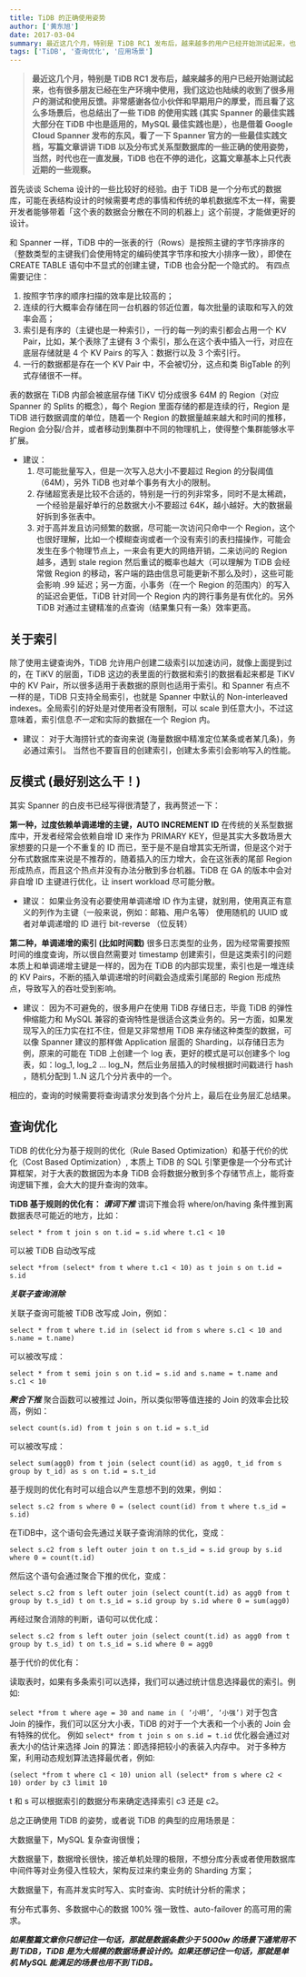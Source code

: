 ```yaml
---
title: TiDB 的正确使用姿势
author: ['黄东旭']
date: 2017-03-04
summary: 最近这几个月，特别是 TiDB RC1 发布后，越来越多的用户已经开始测试起来，也有很多朋友已经在生产环境中使用，我们这边也陆续的收到了很多用户的测试和使用反馈。非常感谢各位小伙伴和早期用户的厚爱，而且看了这么多场景后，也总结出了一些 TiDB 的使用实践 (其实 Spanner 的最佳实践大部分在 TiDB 中也是适用的，MySQL 最佳实践也是），也是借着 Google Cloud Spanner 发布的东风，看了一下 Spanner 官方的一些最佳实践文档，写篇文章讲讲 TiDB 以及分布式关系型数据库的一些正确的使用姿势，当然，时代也在一直发展，TiDB 也在不停的进化，这篇文章基本上只代表近期的一些观察。
tags: ['TiDB', '查询优化', '应用场景']
---
```



> **最近这几个月，特别是 TiDB RC1 发布后，越来越多的用户已经开始测试起来，也有很多朋友已经在生产环境中使用，我们这边也陆续的收到了很多用户的测试和使用反馈。非常感谢各位小伙伴和早期用户的厚爱，而且看了这么多场景后，也总结出了一些 TiDB 的使用实践 (其实 Spanner 的最佳实践大部分在 TiDB 中也是适用的，MySQL 最佳实践也是），也是借着 Google Cloud Spanner 发布的东风，看了一下 Spanner 官方的一些最佳实践文档，写篇文章讲讲 TiDB 以及分布式关系型数据库的一些正确的使用姿势，当然，时代也在一直发展，TiDB 也在不停的进化，这篇文章基本上只代表近期的一些观察。**

首先谈谈 Schema 设计的一些比较好的经验。由于 TiDB 是一个分布式的数据库，可能在表结构设计的时候需要考虑的事情和传统的单机数据库不太一样，需要开发者能够带着「这个表的数据会分散在不同的机器上」这个前提，才能做更好的设计。

和 Spanner 一样，TiDB 中的一张表的行（Rows）是按照主键的字节序排序的（整数类型的主键我们会使用特定的编码使其字节序和按大小排序一致），即使在 CREATE TABLE 语句中不显式的创建主键，TiDB 也会分配一个隐式的。
有四点需要记住：

1. 按照字节序的顺序扫描的效率是比较高的；
2. 连续的行大概率会存储在同一台机器的邻近位置，每次批量的读取和写入的效率会高；
3. 索引是有序的（主键也是一种索引），一行的每一列的索引都会占用一个 KV Pair，比如，某个表除了主键有 3 个索引，那么在这个表中插入一行，对应在底层存储就是 4 个 KV Pairs 的写入：数据行以及 3 个索引行。
4. 一行的数据都是存在一个 KV Pair 中，不会被切分，这点和类 BigTable 的列式存储很不一样。

表的数据在 TiDB 内部会被底层存储 TiKV 切分成很多 64M 的 Region（对应 Spanner 的 Splits 的概念），每个 Region 里面存储的都是连续的行，Region 是 TiDB 进行数据调度的单位，随着一个 Region 的数据量越来越大和时间的推移，Region 会分裂/合并，或者移动到集群中不同的物理机上，使得整个集群能够水平扩展。

- 建议：
	1. 尽可能批量写入，但是一次写入总大小不要超过 Region 的分裂阈值（64M），另外 TiDB 也对单个事务有大小的限制。
	2. 存储超宽表是比较不合适的，特别是一行的列非常多，同时不是太稀疏，一个经验是最好单行的总数据大小不要超过 64K，越小越好。大的数据最好拆到多张表中。
	3. 对于高并发且访问频繁的数据，尽可能一次访问只命中一个 Region，这个也很好理解，比如一个模糊查询或者一个没有索引的表扫描操作，可能会发生在多个物理节点上，一来会有更大的网络开销，二来访问的 Region 越多，遇到 stale region 然后重试的概率也越大（可以理解为 TiDB 会经常做 Region 的移动，客户端的路由信息可能更新不那么及时），这些可能会影响 .99 延迟；另一方面，小事务（在一个 Region 的范围内）的写入的延迟会更低，TiDB 针对同一个 Region 内的跨行事务是有优化的。另外 TiDB 对通过主键精准的点查询（结果集只有一条）效率更高。

## 关于索引

除了使用主键查询外，TiDB 允许用户创建二级索引以加速访问，就像上面提到过的，在 TiKV 的层面，TiDB 这边的表里面的行数据和索引的数据看起来都是 TiKV 中的 KV Pair，所以很多适用于表数据的原则也适用于索引。和 Spanner 有点不一样的是，TiDB 只支持全局索引，也就是 Spanner 中默认的 Non-interleaved indexes。全局索引的好处是对使用者没有限制，可以 scale 到任意大小，不过这意味着，索引信息*不一定*和实际的数据在一个 Region 内。

- 建议：
对于大海捞针式的查询来说 (海量数据中精准定位某条或者某几条)，务必通过索引。
当然也不要盲目的创建索引，创建太多索引会影响写入的性能。

## 反模式 (最好别这么干！)

其实 Spanner 的白皮书已经写得很清楚了，我再赘述一下：

**第一种，过度依赖单调递增的主键，AUTO INCREMENT ID**
在传统的关系型数据库中，开发者经常会依赖自增 ID 来作为 PRIMARY KEY，但是其实大多数场景大家想要的只是一个不重复的 ID 而已，至于是不是自增其实无所谓，但是这个对于分布式数据库来说是不推荐的，随着插入的压力增大，会在这张表的尾部 Region 形成热点，而且这个热点并没有办法分散到多台机器。TiDB 在 GA 的版本中会对非自增 ID 主键进行优化，让 insert workload 尽可能分散。

- 建议：
如果业务没有必要使用单调递增 ID 作为主键，就别用，使用真正有意义的列作为主键（一般来说，例如：邮箱、用户名等）
使用随机的 UUID 或者对单调递增的 ID 进行 bit-reverse （位反转）

**第二种，单调递增的索引 (比如时间戳)**
很多日志类型的业务，因为经常需要按照时间的维度查询，所以很自然需要对 timestamp 创建索引，但是这类索引的问题本质上和单调递增主键是一样的，因为在 TiDB 的内部实现里，索引也是一堆连续的 KV Pairs，不断的插入单调递增的时间戳会造成索引尾部的 Region 形成热点，导致写入的吞吐受到影响。

- 建议：
因为不可避免的，很多用户在使用 TiDB 存储日志，毕竟 TiDB 的弹性伸缩能力和 MySQL 兼容的查询特性是很适合这类业务的。另一方面，如果发现写入的压力实在扛不住，但是又非常想用 TiDB 来存储这种类型的数据，可以像 Spanner 建议的那样做 Application 层面的 Sharding，以存储日志为例，原来的可能在 TiDB 上创建一个 log 表，更好的模式是可以创建多个 log 表，如：log_1, log_2 … log_N，然后业务层插入的时候根据时间戳进行 hash ，随机分配到 1..N 这几个分片表中的一个。

相应的，查询的时候需要将查询请求分发到各个分片上，最后在业务层汇总结果。

## 查询优化

TiDB 的优化分为基于规则的优化（Rule Based Optimization）和基于代价的优化（Cost Based Optimization）, 本质上 TiDB 的 SQL 引擎更像是一个分布式计算框架，对于大表的数据因为本身 TiDB 会将数据分散到多个存储节点上，能将查询逻辑下推，会大大的提升查询的效率。

**TiDB 基于规则的优化有：**
***谓词下推***
	谓词下推会将 where/on/having 条件推到离数据表尽可能近的地方，比如：

```select * from t join s on t.id = s.id where t.c1 < 10```

可以被 TiDB 自动改写成

```select *from (select* from t where t.c1 < 10) as t join s on t.id = s.id```

***关联子查询消除***

关联子查询可能被 TiDB 改写成 Join，例如：

```select * from t where t.id in (select id from s where s.c1 < 10 and s.name = t.name)```

可以被改写成：

```select * from t semi join s on t.id = s.id and s.name = t.name and s.c1 < 10```

***聚合下推***
聚合函数可以被推过 Join，所以类似带等值连接的 Join 的效率会比较高，例如：

```select count(s.id) from t join s on t.id = s.t_id```

可以被改写成：

```select sum(agg0) from t join (select count(id) as agg0, t_id from s group by t_id) as s on t.id = s.t_id```

基于规则的优化有时可以组合以产生意想不到的效果，例如：

```select s.c2 from s where 0 = (select count(id) from t where t.s_id = s.id)```

在TiDB中，这个语句会先通过关联子查询消除的优化，变成：

```select s.c2 from s left outer join t on t.s_id = s.id group by s.id where 0 = count(t.id)```

然后这个语句会通过聚合下推的优化，变成：

```select s.c2 from s left outer join (select count(t.id) as agg0 from t group by t.s_id) t on t.s_id = s.id group by s.id where 0 = sum(agg0)```

再经过聚合消除的判断，语句可以优化成：

```select s.c2 from s left outer join (select count(t.id) as agg0 from t group by t.s_id) t on t.s_id = s.id where 0 = agg0```

基于代价的优化有：

读取表时，如果有多条索引可以选择，我们可以通过统计信息选择最优的索引。例如:

```select *from t where age = 30 and name in ( ‘小明’, ‘小强’)```
对于包含 Join 的操作，我们可以区分大小表，TiDB 的对于一个大表和一个小表的 Join 会有特殊的优化。
例如
```select* from t join s on s.id = t.id```
优化器会通过对表大小的估计来选择 Join 的算法：即选择把较小的表装入内存中。
对于多种方案，利用动态规划算法选择最优者，例如:

```(select *from t where c1 < 10) union all (select* from s where c2 < 10) order by c3 limit 10```

t 和 s 可以根据索引的数据分布来确定选择索引 c3 还是 c2。

总之正确使用 TiDB 的姿势，或者说 TiDB 的典型的应用场景是：

大数据量下，MySQL 复杂查询很慢；

大数据量下，数据增长很快，接近单机处理的极限，不想分库分表或者使用数据库中间件等对业务侵入性较大，架构反过来约束业务的 Sharding 方案；

大数据量下，有高并发实时写入、实时查询、实时统计分析的需求；

有分布式事务、多数据中心的数据 100% 强一致性、auto-failover 的高可用的需求。

***如果整篇文章你只想记住一句话，那就是数据条数少于 5000w 的场景下通常用不到 TiDB，TiDB 是为大规模的数据场景设计的。如果还想记住一句话，那就是单机 MySQL 能满足的场景也用不到 TiDB。***
